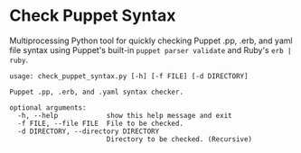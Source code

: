 Check Puppet Syntax
===================

Multiprocessing Python tool for quickly checking Puppet .pp, .erb, and yaml file syntax using Puppet's built-in ```puppet parser validate``` and Ruby's ```erb | ruby```.

```
usage: check_puppet_syntax.py [-h] [-f FILE] [-d DIRECTORY]

Puppet .pp, .erb, and .yaml syntax checker.

optional arguments:
  -h, --help            show this help message and exit
  -f FILE, --file FILE  File to be checked.
  -d DIRECTORY, --directory DIRECTORY
                        Directory to be checked. (Recursive)
```
